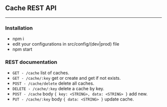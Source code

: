 ## Cache REST API
-------------------
### Installation

* npm i
* edit your configurations in src/config/(dev|prod) file
* npm start

### REST documentation
* `GET - /cache` list of caches.
* `GET - /cache/:key` get or create and get if not exists.
* `POST - /cache/delete` delete all caches.
* `DELETE - /cache/:key` delete a cache by key.
* `POST - /cache` body `{ key: <STRING>, data: <STRING> }` add new.
* `PUT - /cache/:key` body `{ data: <STRING> }` update cache.
